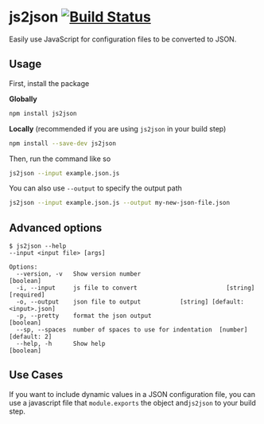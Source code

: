 # js2json [![Build Status](https://travis-ci.com/jajaperson/js2json.svg?branch=master)](https://travis-ci.com/jajaperson/js2json)
Easily use JavaScript for configuration files to be converted to JSON.

## Usage
First, install the package

**Globally**
```sh
npm install js2json
```
**Locally**
(recommended if you are using `js2json` in your build step)
```sh
npm install --save-dev js2json
```

Then, run the command like so

```sh
js2json --input example.json.js
```

You can also use `--output` to specify the output path

```sh
js2json --input example.json.js --output my-new-json-file.json
```

## Advanced options
```
$ js2json --help
--input <input file> [args]

Options:
  --version, -v   Show version number                                  [boolean]
  -i, --input     js file to convert                         [string] [required]
  -o, --output    json file to output           [string] [default: <input>.json]
  -p, --pretty    format the json output                               [boolean]
  --sp, --spaces  number of spaces to use for indentation  [number] [default: 2]
  --help, -h      Show help                                            [boolean]
```

## Use Cases
If you want to include dynamic values in a JSON configuration file, you can use
a javascript file that `module.exports` the object and`js2json` to your build
step.
